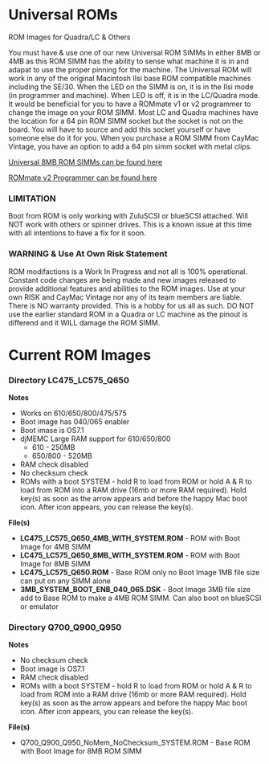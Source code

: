 # Universal ROMs
ROM Images for Quadra/LC &amp; Others

You must have & use one of our new Universal ROM SIMMs in either 8MB or 4MB as this ROM SIMM has the ability to sense what machine it is in and adapat to use the proper pinning for the machine. The Universal ROM will work in any of the original Macintosh IIsi base ROM compatible machines including the SE/30. When the LED on the SIMM is on, it is in the IIsi mode (in programmer and machine). When LED is off, it is in the LC/Quadra mode. It would be beneficial for you to have a ROMmate v1 or v2 programmer to change the image on your ROM SIMM. Most LC and Quadra machines have the location for a 64 pin ROM SIMM socket but the socket is not on the board. You will have to source and add this socket yourself or have someone else do it for you. When you purchase a ROM SIMM from CayMac Vintage, you have an option to add a 64 pin simm socket with metal clips.

[Universal 8MB ROM SIMMs can be found here](https://ko-fi.com/s/2bee7a6f82)


[ROMmate v2 Programmer can be found here](https://ko-fi.com/s/d6e7e4494d)

### LIMITATION
Boot from ROM is only working with ZuluSCSI or blueSCSI attached. Will NOT work with others or spinner drives. This is a known issue at this time with all intentions to have a fix for it soon.

### **WARNING & Use At Own Risk Statement**
ROM modifactions is a Work In Progress and not all is 100% operational. Constant code changes are being made and new images released to provide additional features and abilities to the ROM images. Use at your own RISK and CayMac Vintage nor any of its team members are liable. There is NO warranty provided. This is a hobby for us all as such. DO NOT use the earlier standard ROM in a Quadra or LC machine as the pinout is differend and it WILL damage the ROM SIMM.

# Current ROM Images
### Directory LC475_LC575_Q650

**Notes**
  - Works on 610/650/800/475/575
  - Boot image has 040/065 enabler
  - Boot imase is OS7.1
  - djMEMC Large RAM support for 610/650/800
    - 610 - 250MB
    - 650/800 - 520MB 
  - RAM check disabled
  - No checksum check
  - ROMs with a boot SYSTEM - hold R to load from ROM or hold A & R to load from ROM into a RAM drive (16mb or more RAM required). Hold key(s) as soon as the arrow appears and before the happy Mac boot icon. After icon appears, you can release the key(s).

  **File(s)**
  - **LC475_LC575_Q650_4MB_WITH_SYSTEM.ROM** - ROM with Boot Image for 4MB SIMM
  - **LC475_LC575_Q650_8MB_WITH_SYSTEM.ROM** - ROM with Boot Image for 8MB SIMM
  - **LC475_LC575_Q650.ROM** - Base ROM only no Boot Image 1MB file size can put on any SIMM alone
  - **3MB_SYSTEM_BOOT_ENB_040_065.DSK** - Boot Image 3MB file size add to Base ROM to make a 4MB ROM SIMM. Can also boot on blueSCSI or emulator

### Directory Q700_Q900_Q950

**Notes**
  - No checksum check
  - Boot image is OS7.1
  - RAM check disabled
  - ROMs with a boot SYSTEM - hold R to load from ROM or hold A & R to load from ROM into a RAM drive (16mb or more RAM required). Hold key(s) as soon as the arrow appears and before the happy Mac boot icon. After icon appears, you can release the key(s).

  **File(s)**
  - Q700_Q900_Q950_NoMem_NoChecksum_SYSTEM.ROM - Base ROM with Boot Image for 8MB ROM SIMM

